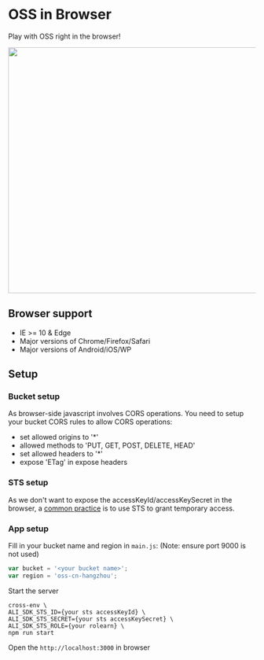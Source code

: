 # OSS in Browser

Play with OSS right in the browser!

<image src="https://img.alicdn.com/tfs/TB1tE5mvTtYBeNjy1XdXXXXyVXa-2538-1386.png" width="1000" height="500"/>

## Browser support

- IE >= 10 & Edge
- Major versions of Chrome/Firefox/Safari
- Major versions of Android/iOS/WP

## Setup

### Bucket setup

As browser-side javascript involves CORS operations. You need to setup
your bucket CORS rules to allow CORS operations:

- set allowed origins to '\*'
- allowed methods to 'PUT, GET, POST, DELETE, HEAD'
- set allowed headers to '\*'
- expose 'ETag' in expose headers

### STS setup

As we don't want to expose the accessKeyId/accessKeySecret in the
browser, a [common practice][oss-sts] is to use STS to grant temporary
access.

### App setup

Fill in your bucket name and region in `main.js`: (Note: ensure port 9000 is not used)

```js
var bucket = '<your bucket name>';
var region = 'oss-cn-hangzhou';
```

Start the server

```
cross-env \
ALI_SDK_STS_ID={your sts accessKeyId} \
ALI_SDK_STS_SECRET={your sts accessKeySecret} \
ALI_SDK_STS_ROLE={your rolearn} \
npm run start
```

Open the `http://localhost:3000` in browser

[node-sts-app-server]: https://github.com/rockuw/node-sts-app-server
[oss-sts]: https://help.aliyun.com/document_detail/oss/practice/ram_guide.html
